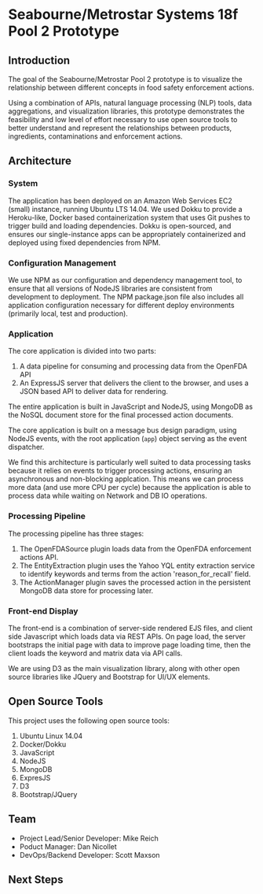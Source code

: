 # Seabourne/Metrostar Systems 18f Pool 2 Prototype

## Introduction

The goal of the Seabourne/Metrostar Pool 2 prototype is to visualize the relationship between different concepts in food safety enforcement actions.

Using a combination of APIs, natural language processing (NLP) tools, data aggregations, and visualization libraries, this prototype demonstrates the feasibility and low level of effort necessary to use open source tools to better understand and represent the relationships between products, ingredients, contaminations and enforcement actions.

## Architecture

### System

The application has been deployed on an Amazon Web Services EC2 (small) instance, running Ubuntu LTS 14.04. We used Dokku to provide a Heroku-like, Docker based containerization system that uses Git pushes to trigger build and loading dependencies.  Dokku is open-sourced, and ensures our single-instance apps can be appropriately containerized and deployed using fixed dependencies from NPM.

### Configuration Management

We use NPM as our configuration and dependency management tool, to ensure that all versions of NodeJS libraries are consistent from development to deployment. The NPM package.json file also includes all application configuration necessary for different deploy environments (primarily local, test and production).

### Application

The core application is divided into two parts:

1. A data pipeline for consuming and processing data from the OpenFDA API
2. An ExpressJS server that delivers the client to the browser, and uses a JSON based API to deliver data for rendering.

The entire application is built in JavaScript and NodeJS, using MongoDB as the NoSQL document store for the final processed action documents.

The core application is built on a message bus design paradigm, using NodeJS events, with the root application (`app`) object serving as the event dispatcher.

We find this architecture is particularly well suited to data processing tasks because it relies on events to trigger processing actions, ensuring an asynchronous and non-blocking applcation. This means we can process more data (and use more CPU per cycle) because the application is able to process data while waiting on Network and DB IO operations.

### Processing Pipeline

The processing pipeline has three stages:

1. The OpenFDASource plugin loads data from the OpenFDA enforcement actions API.
2. The EntityExtraction plugin uses the Yahoo YQL entity extraction service to identify keywords and terms from the action 'reason_for_recall' field.
3. The ActionManager plugin saves the processed action in the persistent MongoDB data store for processing later.

### Front-end Display

The front-end is a combination of server-side rendered EJS files, and client side Javascript which loads data via REST APIs.  On page load, the server bootstraps the initial page with data to improve page loading time, then the client loads the keyword and matrix data via API calls.

We are using D3 as the main visualization library, along with other open source libraries like JQuery and Bootstrap for UI/UX elements.

## Open Source Tools

This project uses the following open source tools:

1. Ubuntu Linux 14.04
1. Docker/Dokku
1. JavaScript
1. NodeJS
1. MongoDB
1. ExpresJS
1. D3
1. Bootstrap/JQuery

## Team

* Project Lead/Senior Developer: Mike Reich
* Poduct Manager: Dan Nicollet
* DevOps/Backend Developer: Scott Maxson

## Next Steps

